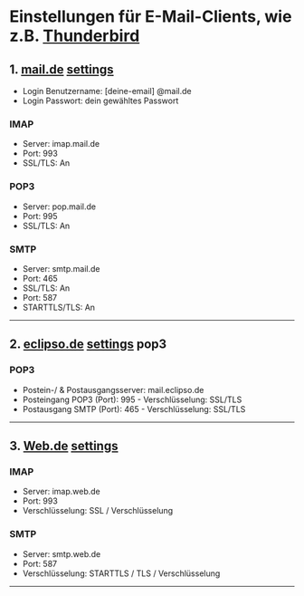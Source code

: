 # Einstellungen für E-Mail-Clients, wie z.B. [Thunderbird](https://www.thunderbird.net/de/)


## 1. [mail.de](https://mail.de/de/) [settings](https://mail.de/de/hilfe/nachrichten/externe_e-mail_clients/pop3-imap_einstellungen)


- Login Benutzername: [deine-email] @mail.de
- Login Passwort: dein gewähltes Passwort


### IMAP
- Server: imap.mail.de
- Port: 993
- SSL/TLS: An

### POP3
- Server: pop.mail.de
- Port: 995
- SSL/TLS: An


### SMTP
- Server: smtp.mail.de
- Port: 465
- SSL/TLS: An
- Port: 587
- STARTTLS/TLS: An


-----------------------------------------------------------------------------------------------------------------


## 2. [eclipso.de](https://www.eclipso.de/) [settings](https://www.eclipso.de/faq/e-mail/einrichtung-pop3-mit-mozilla-thunderbird) pop3


### POP3
- Postein-/ & Postausgangsserver: mail.eclipso.de
- Posteingang POP3 (Port): 995 - Verschlüsselung: SSL/TLS
- Postausgang SMTP (Port): 465 - Verschlüsselung: SSL/TLS


-----------------------------------------------------------------------------------------------------------------


## 3. [Web.de](web.de) [settings](https://hilfe.web.de/pop-imap/imap/imap-serverdaten.html)


### IMAP
- Server: imap.web.de
- Port: 993
- Verschlüsselung: SSL / Verschlüsselung


### SMTP
- Server: smtp.web.de
- Port: 587
- Verschlüsselung: STARTTLS / TLS / Verschlüsselung


-----------------------------------------------------------------------------------------------------------------
